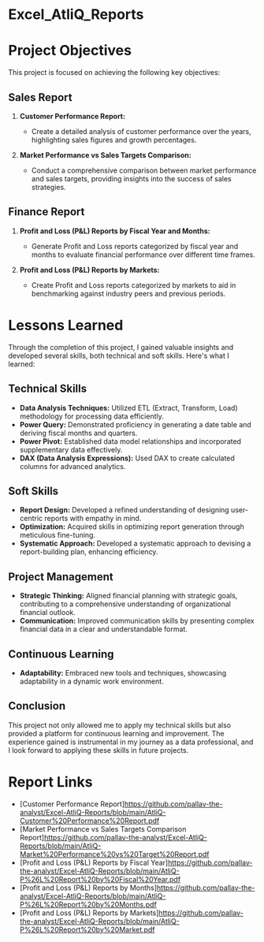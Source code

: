 # Excel_AtliQ_Reports

# Project Objectives

This project is focused on achieving the following key objectives:

## Sales Report

1. **Customer Performance Report:**
   - Create a detailed analysis of customer performance over the years, highlighting sales figures and growth percentages.

2. **Market Performance vs Sales Targets Comparison:**
   - Conduct a comprehensive comparison between market performance and sales targets, providing insights into the success of sales strategies.

## Finance Report

1. **Profit and Loss (P&L) Reports by Fiscal Year and Months:**
   - Generate Profit and Loss reports categorized by fiscal year and months to evaluate financial performance over different time frames.

2. **Profit and Loss (P&L) Reports by Markets:**
   - Create Profit and Loss reports categorized by markets to aid in benchmarking against industry peers and previous periods.

# Lessons Learned

Through the completion of this project, I gained valuable insights and developed several skills, both technical and soft skills. Here's what I learned:

## Technical Skills

- **Data Analysis Techniques:** Utilized ETL (Extract, Transform, Load) methodology for processing data efficiently.
- **Power Query:** Demonstrated proficiency in generating a date table and deriving fiscal months and quarters.
- **Power Pivot:** Established data model relationships and incorporated supplementary data effectively.
- **DAX (Data Analysis Expressions):** Used DAX to create calculated columns for advanced analytics.

## Soft Skills

- **Report Design:** Developed a refined understanding of designing user-centric reports with empathy in mind.
- **Optimization:** Acquired skills in optimizing report generation through meticulous fine-tuning.
- **Systematic Approach:** Developed a systematic approach to devising a report-building plan, enhancing efficiency.

## Project Management

- **Strategic Thinking:** Aligned financial planning with strategic goals, contributing to a comprehensive understanding of organizational financial outlook.
- **Communication:** Improved communication skills by presenting complex financial data in a clear and understandable format.

## Continuous Learning

- **Adaptability:** Embraced new tools and techniques, showcasing adaptability in a dynamic work environment.

## Conclusion

This project not only allowed me to apply my technical skills but also provided a platform for continuous learning and improvement. The experience gained is instrumental in my journey as a data professional, and I look forward to applying these skills in future projects.

# Report Links

- [Customer Performance Report]https://github.com/pallav-the-analyst/Excel-AtliQ-Reports/blob/main/AtliQ-Customer%20Performance%20Report.pdf
- [Market Performance vs Sales Targets Comparison Report]https://github.com/pallav-the-analyst/Excel-AtliQ-Reports/blob/main/AtliQ-Market%20Performance%20vs%20Target%20Report.pdf
- [Profit and Loss (P&L) Reports by Fiscal Year]https://github.com/pallav-the-analyst/Excel-AtliQ-Reports/blob/main/AtliQ-P%26L%20Report%20by%20Fiscal%20Year.pdf
- [Profit and Loss (P&L) Reports by Months]https://github.com/pallav-the-analyst/Excel-AtliQ-Reports/blob/main/AtliQ-P%26L%20Report%20by%20Months.pdf
- [Profit and Loss (P&L) Reports by Markets]https://github.com/pallav-the-analyst/Excel-AtliQ-Reports/blob/main/AtliQ-P%26L%20Report%20by%20Market.pdf

